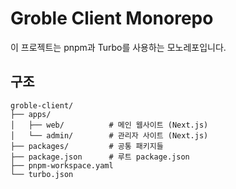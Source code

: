 # Groble Client Monorepo

이 프로젝트는 pnpm과 Turbo를 사용하는 모노레포입니다.

## 구조

```
groble-client/
├── apps/
│   ├── web/          # 메인 웹사이트 (Next.js)
│   └── admin/        # 관리자 사이트 (Next.js)
├── packages/         # 공통 패키지들
├── package.json      # 루트 package.json
├── pnpm-workspace.yaml
└── turbo.json
```
